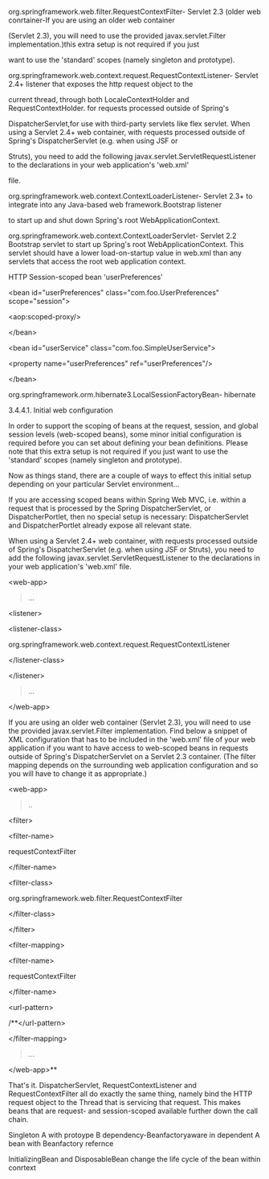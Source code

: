org.springframework.web.filter.RequestContextFilter- Servlet 2.3 (older web conrtainer-If you are using an older web container

(Servlet 2.3), you will need to use the provided javax.servlet.Filter implementation.)this extra setup is not required if you just

want to use the 'standard' scopes (namely singleton and prototype).

org.springframework.web.context.request.RequestContextListener- Servlet 2.4+ listener that exposes the http request object to the

current thread, through both LocaleContextHolder and RequestContextHolder. for requests processed outside of Spring's

DispatcherServlet,for use with third-party servlets like flex servlet.
When using a Servlet 2.4+ web container, with requests processed outside of Spring's DispatcherServlet (e.g. when using JSF or

Struts), you need to add the following javax.servlet.ServletRequestListener to the declarations in your web application's 'web.xml'

file.


org.springframework.web.context.ContextLoaderListener- Servlet 2.3+ to integrate into any Java-based web framework.Bootstrap listener

to start up and shut down Spring's root WebApplicationContext.

org.springframework.web.context.ContextLoaderServlet- Servlet 2.2 Bootstrap servlet to start up Spring's root WebApplicationContext.
This servlet should have a lower load-on-startup value in web.xml than any servlets that access the root web application context.


HTTP Session-scoped bean 'userPreferences'

> <!-- a HTTP Session-scoped bean exposed as a proxy -->
> > 

&lt;bean id="userPreferences" class="com.foo.UserPreferences" scope="session"&gt;




> <!-- this next element effects the proxying of the surrounding bean -->
> 

&lt;aop:scoped-proxy/&gt;


> 

&lt;/bean&gt;



> <!-- a singleton-scoped bean injected with a proxy to the above bean -->
> 

&lt;bean id="userService" class="com.foo.SimpleUserService"&gt;



> <!-- a reference to the proxied 'userPreferences' bean -->
> 

&lt;property name="userPreferences" ref="userPreferences"/&gt;



> 

&lt;/bean&gt;



org.springframework.orm.hibernate3.LocalSessionFactoryBean- hibernate


3.4.4.1. Initial web configuration

In order to support the scoping of beans at the request, session, and global session levels (web-scoped beans), some minor initial configuration is required before you can set about defining your bean definitions. Please note that this extra setup is not required if you just want to use the 'standard' scopes (namely singleton and prototype).

Now as things stand, there are a couple of ways to effect this initial setup depending on your particular Servlet environment...

If you are accessing scoped beans within Spring Web MVC, i.e. within a request that is processed by the Spring DispatcherServlet, or DispatcherPortlet, then no special setup is necessary: DispatcherServlet and DispatcherPortlet already expose all relevant state.

When using a Servlet 2.4+ web container, with requests processed outside of Spring's DispatcherServlet (e.g. when using JSF or Struts), you need to add the following javax.servlet.ServletRequestListener to the declarations in your web application's 'web.xml' file.



&lt;web-app&gt;


> ...
> 

&lt;listener&gt;


> > 

&lt;listener-class&gt;

org.springframework.web.context.request.RequestContextListener

&lt;/listener-class&gt;



> 

&lt;/listener&gt;


> ...


&lt;/web-app&gt;



If you are using an older web container (Servlet 2.3), you will need to use the provided javax.servlet.Filter implementation. Find below a snippet of XML configuration that has to be included in the 'web.xml' file of your web application if you want to have access to web-scoped beans in requests outside of Spring's DispatcherServlet on a Servlet 2.3 container. (The filter mapping depends on the surrounding web application configuration and so you will have to change it as appropriate.)



&lt;web-app&gt;


> ..
> 

&lt;filter&gt;


> > 

&lt;filter-name&gt;

requestContextFilter

&lt;/filter-name&gt;


> > 

&lt;filter-class&gt;

org.springframework.web.filter.RequestContextFilter

&lt;/filter-class&gt;



> 

&lt;/filter&gt;


> 

&lt;filter-mapping&gt;


> > 

&lt;filter-name&gt;

requestContextFilter

&lt;/filter-name&gt;


> > 

&lt;url-pattern&gt;

/**&lt;/url-pattern&gt;



> 

&lt;/filter-mapping&gt;


> ...


&lt;/web-app&gt;**

That's it. DispatcherServlet, RequestContextListener and RequestContextFilter all do exactly the same thing, namely bind the HTTP request object to the Thread that is servicing that request. This makes beans that are request- and session-scoped available further down the call chain.

Singleton A with protoype B dependency-Beanfactoryaware in dependent A bean with  Beanfactory refernce

InitializingBean and DisposableBean change the life cycle of the bean within conrtext